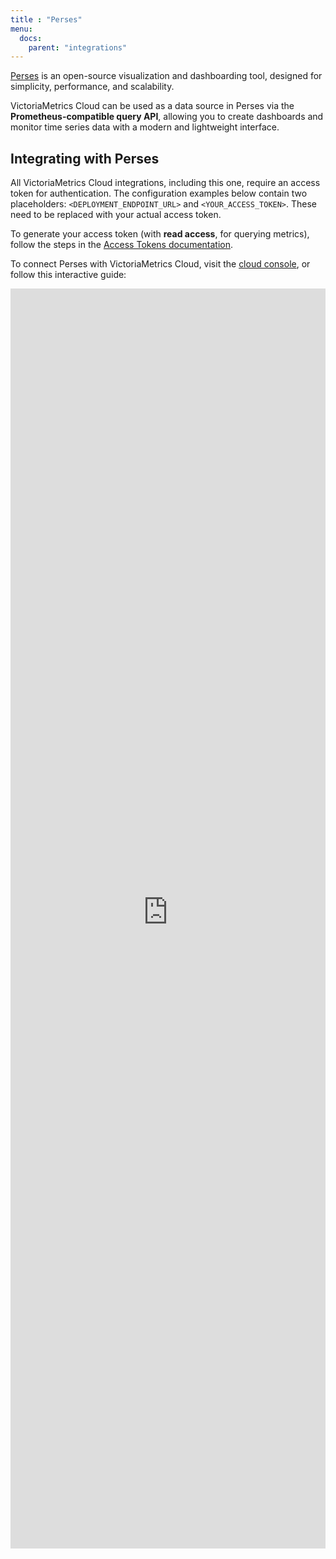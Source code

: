 ```yaml
---
title : "Perses"
menu:
  docs:
    parent: "integrations"
---
```

[Perses](https://perses.dev/) is an open-source visualization and dashboarding tool, designed for
simplicity, performance, and scalability.

VictoriaMetrics Cloud can be used as a data source in Perses via the **Prometheus-compatible query API**,
allowing you to create dashboards and monitor time series data with a modern and lightweight interface.

## Integrating with Perses

All VictoriaMetrics Cloud integrations, including this one, require an access token for authentication.
The configuration examples below contain two placeholders: `<DEPLOYMENT_ENDPOINT_URL>` and `<YOUR_ACCESS_TOKEN>`.
These need to be replaced with your actual access token.

To generate your access token (with **read access**, for querying metrics), follow the steps in the
[Access Tokens documentation](https://docs.victoriametrics.com/victoriametrics-cloud/deployments/access-tokens).

To connect Perses with VictoriaMetrics Cloud, visit the [cloud console](https://console.victoriametrics.cloud/public/integrations/perses),
or follow this interactive guide:

<iframe 
    width="100%"
    style="aspect-ratio: 1/4;"
    name="iframe" 
    id="integration" 
    frameborder="0"
    src="https://console.victoriametrics.cloud/public/integrations/perses" >
</iframe>
